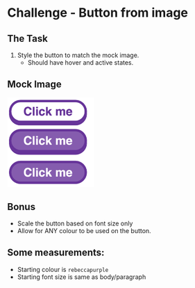 # Challenge - Button from image

## The Task

1. Style the button to match the mock image.
   - Should have hover and active states.

## Mock Image

<img src="./button-mock.webp" alt="button mockup" width="200">

## Bonus

- Scale the button based on font size only
- Allow for ANY colour to be used on the button.

## Some measurements:

- Starting colour is `rebeccapurple`
- Starting font size is same as body/paragraph
